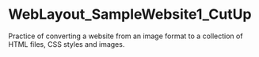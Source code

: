 # WebLayout_SampleWebsite1_CutUp
Practice of converting a website from an image format to a collection of HTML files, CSS styles and images.
